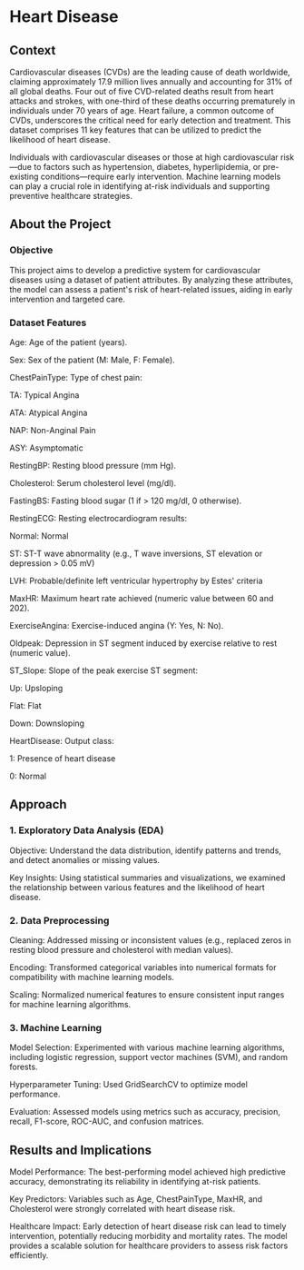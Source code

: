 # Heart Disease

## Context

Cardiovascular diseases (CVDs) are the leading cause of death worldwide, claiming approximately 17.9 million lives annually and accounting for 31% of all global deaths. Four out of five CVD-related deaths result from heart attacks and strokes, with one-third of these deaths occurring prematurely in individuals under 70 years of age. Heart failure, a common outcome of CVDs, underscores the critical need for early detection and treatment. This dataset comprises 11 key features that can be utilized to predict the likelihood of heart disease.

Individuals with cardiovascular diseases or those at high cardiovascular risk—due to factors such as hypertension, diabetes, hyperlipidemia, or pre-existing conditions—require early intervention. Machine learning models can play a crucial role in identifying at-risk individuals and supporting preventive healthcare strategies.

## About the Project

### Objective

This project aims to develop a predictive system for cardiovascular diseases using a dataset of patient attributes. By analyzing these attributes, the model can assess a patient's risk of heart-related issues, aiding in early intervention and targeted care.

### Dataset Features

Age: Age of the patient (years).

Sex: Sex of the patient (M: Male, F: Female).

ChestPainType: Type of chest pain:

TA: Typical Angina

ATA: Atypical Angina

NAP: Non-Anginal Pain

ASY: Asymptomatic

RestingBP: Resting blood pressure (mm Hg).

Cholesterol: Serum cholesterol level (mg/dl).

FastingBS: Fasting blood sugar (1 if > 120 mg/dl, 0 otherwise).

RestingECG: Resting electrocardiogram results:

Normal: Normal

ST: ST-T wave abnormality (e.g., T wave inversions, ST elevation or depression > 0.05 mV)

LVH: Probable/definite left ventricular hypertrophy by Estes' criteria

MaxHR: Maximum heart rate achieved (numeric value between 60 and 202).

ExerciseAngina: Exercise-induced angina (Y: Yes, N: No).

Oldpeak: Depression in ST segment induced by exercise relative to rest (numeric value).

ST_Slope: Slope of the peak exercise ST segment:

Up: Upsloping

Flat: Flat

Down: Downsloping

HeartDisease: Output class:

1: Presence of heart disease

0: Normal

## Approach

### 1. Exploratory Data Analysis (EDA)

Objective: Understand the data distribution, identify patterns and trends, and detect anomalies or missing values.

Key Insights: Using statistical summaries and visualizations, we examined the relationship between various features and the likelihood of heart disease.

### 2. Data Preprocessing

Cleaning: Addressed missing or inconsistent values (e.g., replaced zeros in resting blood pressure and cholesterol with median values).

Encoding: Transformed categorical variables into numerical formats for compatibility with machine learning models.

Scaling: Normalized numerical features to ensure consistent input ranges for machine learning algorithms.

### 3. Machine Learning

Model Selection: Experimented with various machine learning algorithms, including logistic regression, support vector machines (SVM), and random forests.

Hyperparameter Tuning: Used GridSearchCV to optimize model performance.

Evaluation: Assessed models using metrics such as accuracy, precision, recall, F1-score, ROC-AUC, and confusion matrices.

## Results and Implications

Model Performance: The best-performing model achieved high predictive accuracy, demonstrating its reliability in identifying at-risk patients.

Key Predictors: Variables such as Age, ChestPainType, MaxHR, and Cholesterol were strongly correlated with heart disease risk.

Healthcare Impact: Early detection of heart disease risk can lead to timely intervention, potentially reducing morbidity and mortality rates. The model provides a scalable solution for healthcare providers to assess risk factors efficiently.